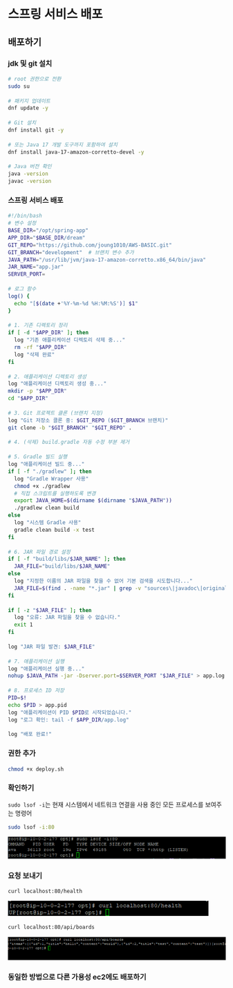 # 스프링 서비스 배포
  
## 배포하기

### jdk 및 git 설치
```bash 
# root 권한으로 전환
sudo su

# 패키지 업데이트
dnf update -y

# Git 설치
dnf install git -y

# 또는 Java 17 개발 도구까지 포함하여 설치
dnf install java-17-amazon-corretto-devel -y

# Java 버전 확인
java -version
javac -version  

```

### 스프링 서비스 배포

```sh 
#!/bin/bash
# 변수 설정
BASE_DIR="/opt/spring-app"
APP_DIR="$BASE_DIR/dream"
GIT_REPO="https://github.com/joung1010/AWS-BASIC.git"
GIT_BRANCH="development"  # 브랜치 변수 추가
JAVA_PATH="/usr/lib/jvm/java-17-amazon-corretto.x86_64/bin/java"
JAR_NAME="app.jar"
SERVER_PORT=

# 로그 함수
log() {
  echo "[$(date +'%Y-%m-%d %H:%M:%S')] $1"
}

# 1. 기존 디렉토리 정리
if [ -d "$APP_DIR" ]; then
  log "기존 애플리케이션 디렉토리 삭제 중..."
  rm -rf "$APP_DIR"
  log "삭제 완료"
fi

# 2. 애플리케이션 디렉토리 생성
log "애플리케이션 디렉토리 생성 중..."
mkdir -p "$APP_DIR"
cd "$APP_DIR"

# 3. Git 프로젝트 클론 (브랜치 지정)
log "Git 저장소 클론 중: $GIT_REPO ($GIT_BRANCH 브랜치)"
git clone -b "$GIT_BRANCH" "$GIT_REPO" .

# 4. (삭제) build.gradle 자동 수정 부분 제거

# 5. Gradle 빌드 실행
log "애플리케이션 빌드 중..."
if [ -f "./gradlew" ]; then
  log "Gradle Wrapper 사용"
  chmod +x ./gradlew
  # 직접 스크립트를 실행하도록 변경
  export JAVA_HOME=$(dirname $(dirname "$JAVA_PATH"))
  ./gradlew clean build
else
  log "시스템 Gradle 사용"
  gradle clean build -x test
fi

# 6. JAR 파일 경로 설정
if [ -f "build/libs/$JAR_NAME" ]; then
  JAR_FILE="build/libs/$JAR_NAME"
else
  log "지정한 이름의 JAR 파일을 찾을 수 없어 기본 검색을 시도합니다..."
  JAR_FILE=$(find . -name "*.jar" | grep -v "sources\|javadoc\|original" | head -n 1)
fi

if [ -z "$JAR_FILE" ]; then
  log "오류: JAR 파일을 찾을 수 없습니다."
  exit 1
fi

log "JAR 파일 발견: $JAR_FILE"

# 7. 애플리케이션 실행
log "애플리케이션 실행 중..."
nohup $JAVA_PATH -jar -Dserver.port=$SERVER_PORT "$JAR_FILE" > app.log 2>&1 &

# 8. 프로세스 ID 저장
PID=$!
echo $PID > app.pid
log "애플리케이션이 PID $PID로 시작되었습니다."
log "로그 확인: tail -f $APP_DIR/app.log"

log "배포 완료!"

```
  
### 권한 추가
```bash 
chmod +x deploy.sh
```

### 확인하기
`sudo lsof -i`는 현재 시스템에서 네트워크 연결을 사용 중인 모든 프로세스를 보여주는 명령어
```sh 
sudo lsof -i:80

```
![img_37.png](img/img_37.png)  
  
### 요청 보내기
```sh 
curl localhost:80/health
```
![img_38.png](img/img_38.png)

```sh 
curl localhost:80/api/boards
```
![img_39.png](img/img_39.png)  
  
### 동일한 방법으로 다른 가용성 ec2에도 배포하기